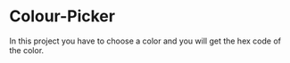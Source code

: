 # Colour-Picker
In this project you have to choose a color and you will get the hex code of the color.
